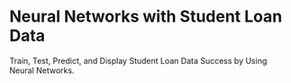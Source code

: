 # Neural Networks with Student Loan Data

Train, Test, Predict, and Display Student Loan Data Success by Using Neural Networks.

